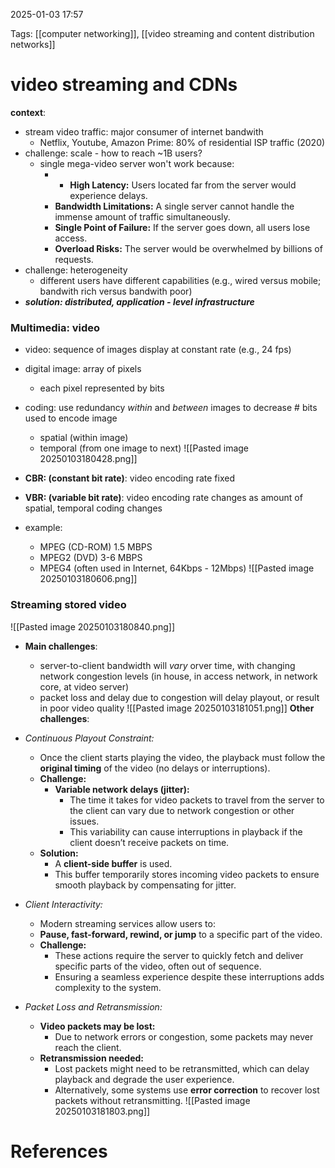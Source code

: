 2025-01-03 17:57


Tags: [[computer networking]], [[video streaming and content distribution networks]]

# video streaming and CDNs
**context**: 
- stream video traffic: major consumer of internet bandwith
	- Netflix, Youtube, Amazon Prime: 80% of residential ISP traffic (2020)
- challenge: scale - how to reach ~1B users? 
	- single mega-video server won't work because:
		- - **High Latency:** Users located far from the server would experience delays.
		- **Bandwidth Limitations:** A single server cannot handle the immense amount of traffic simultaneously.
		- **Single Point of Failure:** If the server goes down, all users lose access.
		- **Overload Risks:** The server would be overwhelmed by billions of requests.
- challenge: heterogeneity
	- different users have different capabilities (e.g., wired versus mobile; bandwith rich versus bandwith poor)
- ***solution: distributed, application - level infrastructure***
### Multimedia: video 
- video: sequence of images display at constant rate (e.g., 24 fps)
- digital image: array of pixels 
	- each pixel represented by bits
- coding: use redundancy *within* and *between* images to decrease # bits used to encode image
	- spatial (within image)
	- temporal (from one image to next)
	![[Pasted image 20250103180428.png]]
	
- **CBR: (constant bit rate)**: video encoding rate fixed
- **VBR: (variable bit rate)**: video encoding rate changes as amount of spatial, temporal coding changes
- example:
	- MPEG (CD-ROM) 1.5 MBPS
	- MPEG2 (DVD) 3-6 MBPS
	- MPEG4 (often used in Internet, 64Kbps - 12Mbps)
![[Pasted image 20250103180606.png]]

### Streaming stored video
![[Pasted image 20250103180840.png]]
- **Main challenges**:
	- server-to-client bandwidth will *vary* orver time, with changing network congestion levels (in house, in access network, in network core, at video server)
	- packet loss and delay due to congestion will delay playout, or result in poor video quality
![[Pasted image 20250103181051.png]]
**Other challenges**:
-  *Continuous Playout Constraint:*
	-  Once the client starts playing the video, the playback must follow the **original timing** of the video (no delays or interruptions).
	- **Challenge:**
	    - **Variable network delays (jitter):**
	        - The time it takes for video packets to travel from the server to the client can vary due to network congestion or other issues.
	        - This variability can cause interruptions in playback if the client doesn’t receive packets on time.
    - **Solution:**
	    -  A **client-side buffer** is used.
        - This buffer temporarily stores incoming video packets to ensure smooth playback by compensating for jitter.

 - *Client Interactivity:*
	- Modern streaming services allow users to:
    - **Pause, fast-forward, rewind, or jump** to a specific part of the video.
	- **Challenge:**
	    - These actions require the server to quickly fetch and deliver specific parts of the video, often out of sequence.
	    - Ensuring a seamless experience despite these interruptions adds complexity to the system.

- *Packet Loss and Retransmission:*
	- **Video packets may be lost:**
	    - Due to network errors or congestion, some packets may never reach the client.
	- **Retransmission needed:**
	    - Lost packets might need to be retransmitted, which can delay playback and degrade the user experience.
	    - Alternatively, some systems use **error correction** to recover lost packets without retransmitting.
![[Pasted image 20250103181803.png]]

# References
